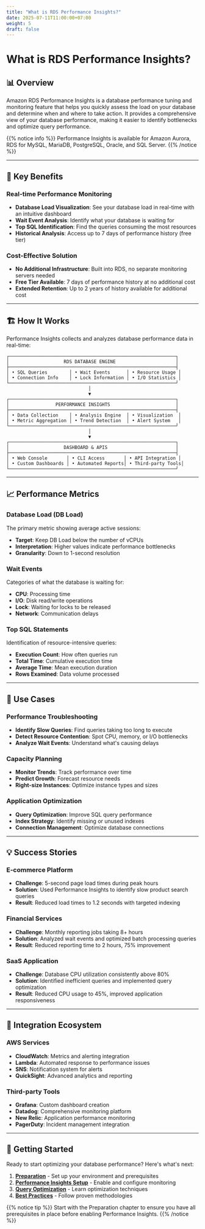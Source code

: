 ```yaml
---
title: "What is RDS Performance Insights?"
date: 2025-07-11T11:00:00+07:00
weight: 5
draft: false
---
```


# What is RDS Performance Insights?

## 📊 Overview

Amazon RDS Performance Insights is a database performance tuning and monitoring feature that helps you quickly assess the load on your database and determine when and where to take action. It provides a comprehensive view of your database performance, making it easier to identify bottlenecks and optimize query performance.

{{% notice info %}}
Performance Insights is available for Amazon Aurora, RDS for MySQL, MariaDB, PostgreSQL, Oracle, and SQL Server.
{{% /notice %}}

---

## 🎯 Key Benefits

### Real-time Performance Monitoring
- **Database Load Visualization**: See your database load in real-time with an intuitive dashboard
- **Wait Event Analysis**: Identify what your database is waiting for
- **Top SQL Identification**: Find the queries consuming the most resources
- **Historical Analysis**: Access up to 7 days of performance history (free tier)

### Cost-Effective Solution
- **No Additional Infrastructure**: Built into RDS, no separate monitoring servers needed
- **Free Tier Available**: 7 days of performance history at no additional cost
- **Extended Retention**: Up to 2 years of history available for additional cost

---

## 🏗️ How It Works

Performance Insights collects and analyzes database performance data in real-time:

```
┌─────────────────────────────────────────────────────────────┐
│                    RDS DATABASE ENGINE                      │
├─────────────────────────────────────────────────────────────┤
│ • SQL Queries        │ • Wait Events      │ • Resource Usage │
│ • Connection Info    │ • Lock Information │ • I/O Statistics │
└─────────────────────────────────────────────────────────────┘
                              │
                              ▼
┌─────────────────────────────────────────────────────────────┐
│                 PERFORMANCE INSIGHTS                        │
├─────────────────────────────────────────────────────────────┤
│ • Data Collection    │ • Analysis Engine  │ • Visualization  │
│ • Metric Aggregation │ • Trend Detection  │ • Alert System   │
└─────────────────────────────────────────────────────────────┘
                              │
                              ▼
┌─────────────────────────────────────────────────────────────┐
│                    DASHBOARD & APIS                         │
├─────────────────────────────────────────────────────────────┤
│ • Web Console       │ • CLI Access       │ • API Integration │
│ • Custom Dashboards │ • Automated Reports│ • Third-party Tools│
└─────────────────────────────────────────────────────────────┘
```

---

## 📈 Performance Metrics

### Database Load (DB Load)
The primary metric showing average active sessions:
- **Target**: Keep DB Load below the number of vCPUs
- **Interpretation**: Higher values indicate performance bottlenecks
- **Granularity**: Down to 1-second resolution

### Wait Events
Categories of what the database is waiting for:
- **CPU**: Processing time
- **I/O**: Disk read/write operations  
- **Lock**: Waiting for locks to be released
- **Network**: Communication delays

### Top SQL Statements
Identification of resource-intensive queries:
- **Execution Count**: How often queries run
- **Total Time**: Cumulative execution time
- **Average Time**: Mean execution duration
- **Rows Examined**: Data volume processed

---

## 🎯 Use Cases

### Performance Troubleshooting
- **Identify Slow Queries**: Find queries taking too long to execute
- **Detect Resource Contention**: Spot CPU, memory, or I/O bottlenecks
- **Analyze Wait Events**: Understand what's causing delays

### Capacity Planning
- **Monitor Trends**: Track performance over time
- **Predict Growth**: Forecast resource needs
- **Right-size Instances**: Optimize instance types and sizes

### Application Optimization
- **Query Optimization**: Improve SQL query performance
- **Index Strategy**: Identify missing or unused indexes
- **Connection Management**: Optimize database connections

---

## 💡 Success Stories

### E-commerce Platform
- **Challenge**: 5-second page load times during peak hours
- **Solution**: Used Performance Insights to identify slow product search queries
- **Result**: Reduced load times to 1.2 seconds with targeted indexing

### Financial Services
- **Challenge**: Monthly reporting jobs taking 8+ hours
- **Solution**: Analyzed wait events and optimized batch processing queries
- **Result**: Reduced reporting time to 2 hours, 75% improvement

### SaaS Application
- **Challenge**: Database CPU utilization consistently above 80%
- **Solution**: Identified inefficient queries and implemented query optimization
- **Result**: Reduced CPU usage to 45%, improved application responsiveness

---

## 🔗 Integration Ecosystem

### AWS Services
- **CloudWatch**: Metrics and alerting integration
- **Lambda**: Automated response to performance issues
- **SNS**: Notification system for alerts
- **QuickSight**: Advanced analytics and reporting

### Third-party Tools
- **Grafana**: Custom dashboard creation
- **Datadog**: Comprehensive monitoring platform
- **New Relic**: Application performance monitoring
- **PagerDuty**: Incident management integration

---

## 🚀 Getting Started

Ready to start optimizing your database performance? Here's what's next:

1. **[Preparation](../preparation/)** - Set up your environment and prerequisites
2. **[Performance Insights Setup](../../performance-insights/)** - Enable and configure monitoring
3. **[Query Optimization](../../query-optimization/)** - Learn optimization techniques
4. **[Best Practices](../../best-practices/)** - Follow proven methodologies

{{% notice tip %}}
Start with the Preparation chapter to ensure you have all prerequisites in place before enabling Performance Insights.
{{% /notice %}}
